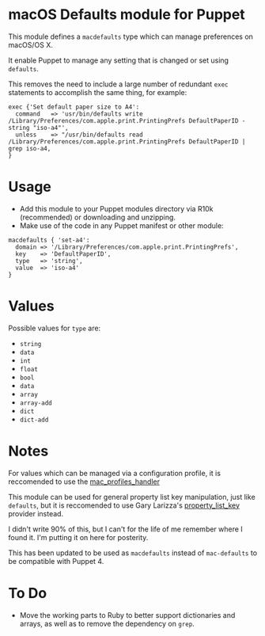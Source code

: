 macOS Defaults module for Puppet
==================

This module defines a `macdefaults` type which can manage preferences on macOS/OS X.

It enable Puppet to manage any setting that is changed or set using `defaults`.

This removes the need to include a large number of redundant `exec` statements to accomplish the same thing, for example:

```
exec {'Set default paper size to A4':
  command   => 'usr/bin/defaults write /Library/Preferences/com.apple.print.PrintingPrefs DefaultPaperID -string "iso-a4"',
  unless    => "/usr/bin/defaults read /Library/Preferences/com.apple.print.PrintingPrefs DefaultPaperID | grep iso-a4,
}
```

# Usage

- Add this module to your Puppet modules directory via R10k (recommended) or downloading and unzipping.
- Make use of the code in any Puppet manifest or other module:

```
macdefaults { 'set-a4':
  domain => '/Library/Preferences/com.apple.print.PrintingPrefs',
  key    => 'DefaultPaperID',
  type   => 'string',
  value  => 'iso-a4'
}
```

# Values 

Possible values for `type` are:

* `string`
* `data`
* `int`
* `float`
* `bool`
* `data`
* `array`
* `array-add`
* `dict`
* `dict-add`

# Notes

For values which can be managed via a configuration profile, it is reccomended to use the [mac_profiles_handler](https://github.com/keeleysam/puppet-mac_profiles_handler)

This module can be used for general property list key manipulation, just like `defaults`, but it is reccomended to use Gary Larizza's [property_list_key](https://github.com/glarizza/puppet-property_list_key) provider instead.

I didn't write 90% of this, but I can't for the life of me remember where I found it. I'm putting it on here for posterity.

This has been updated to be used as `macdefaults` instead of `mac-defaults` to be compatible with Puppet 4.

# To Do

* Move the working parts to Ruby to better support dictionaries and arrays, as well as to remove the dependency on `grep`.
